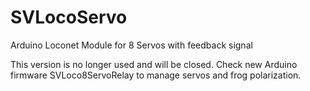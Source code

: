 # SVLocoServo
Arduino Loconet Module for 8 Servos with feedback signal

This version is no longer used and will be closed. Check new Arduino firmware SVLoco8ServoRelay to manage servos and frog polarization.
